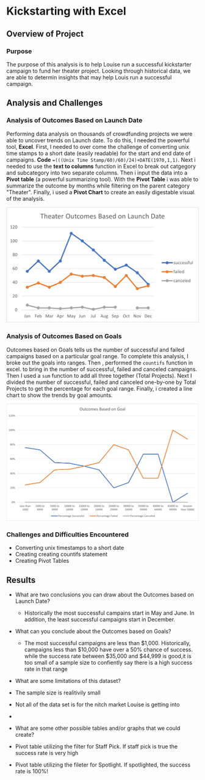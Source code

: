 # Kickstarting with Excel

## Overview of Project

### Purpose

The purpose of this analysis is to help Louise run a successful kickstarter campaign to fund her theater project. Looking through historical data, we are able to determin insights that may help Louis run a successful campaign.

## Analysis and Challenges

### Analysis of Outcomes Based on Launch Date

Performing data analysis on thousands of crowdfunding projects we were able to uncover trends on Launch date. To do this, I needed the powerful tool, **Excel**. First, I needed to over come the challenge of converting unix time stamps to a short date (easily readable) for the start and end date of campaigns. **Code** ```=(((Unix Time Stamp/60)/60)/24)+DATE(1970,1,1)```. Next i needed to use the **text to columns** function in Excel to break out catgegory and subcategory into two separate columns. Then i input the data into a **Pivot table** (a powerful summarizing tool). With the **Pivot Table** i was able to summarize the outcome by months while filtering on the parent category "Theater". Finally, i used a **Pivot Chart** to create an easily digestable visual of the analysis. 

![Theater_Outcomes_vs_Launch](/resources/Theater_Outcomes_vs_Launch.png)

### Analysis of Outcomes Based on Goals

Outcomes based on Goals tells us the number of successful and failed campaigns based on a particular goal range. To complete this analysis, I broke out the goals into ranges. Then , performed the ```countifs``` function in excel. to bring in the number of successful, failed and canceled campaigns. Then I used a ```sum``` function to add all three together (Total Projects). Next I divided the number of successful, failed and canceled one-by-one by Total Projects to get the percentage for each goal range. Finally, i created a line chart to show the trends by goal amounts. 

![Outcomes Based on Goals](/resources/Outcomes_vs_Goals.png)

### Challenges and Difficulties Encountered
 - Converting unix timestamps to a short date
 - Creating creating countifs statement
 - Creating Pivot Tables


## Results

- What are two conclusions you can draw about the Outcomes based on Launch Date?
  - Historically the most successful campains start in May and June. In addition, the least successful campaigns start in December. 

- What can you conclude about the Outcomes based on Goals?
  - The most successful campaigns are less than $1,000. Historically, campaigns less than $10,000 have over a 50% chance of success.     while the success rate between $35,000 and $44,999 is good,it is too small of a sample size to confiently say there is a high         success rate in that range

- What are some limitations of this dataset?
 - The sample size is realitivily small
 - Not all of the data set is for the nitch market Louise is getting into
 - 

- What are some other possible tables and/or graphs that we could create?
 - Pivot table utilizing the filter for Staff Pick. If staff pick is true the success rate is very high
 - Pivot table utilizing the fileter for Spotlight. If spotlighted, the success rate is 100%!

